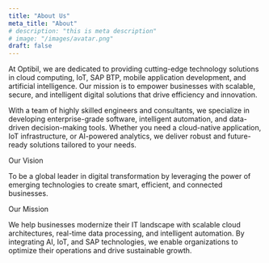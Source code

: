 ```yaml
---
title: "About Us"
meta_title: "About"
# description: "this is meta description"
# image: "/images/avatar.png"
draft: false
---
```



At Optibil, we are dedicated to providing cutting-edge technology solutions in cloud computing, IoT, SAP BTP, mobile application development, and artificial intelligence. Our mission is to empower businesses with scalable, secure, and intelligent digital solutions that drive efficiency and innovation.

With a team of highly skilled engineers and consultants, we specialize in developing enterprise-grade software, intelligent automation, and data-driven decision-making tools. Whether you need a cloud-native application, IoT infrastructure, or AI-powered analytics, we deliver robust and future-ready solutions tailored to your needs.

Our Vision

To be a global leader in digital transformation by leveraging the power of emerging technologies to create smart, efficient, and connected businesses.

Our Mission

We help businesses modernize their IT landscape with scalable cloud architectures, real-time data processing, and intelligent automation. By integrating AI, IoT, and SAP technologies, we enable organizations to optimize their operations and drive sustainable growth.
